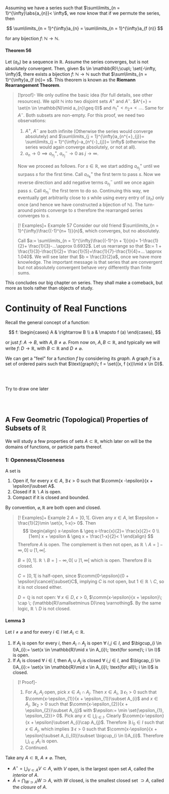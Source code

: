 Assuming we have a series such that $\sum\limits_{n = 1}^{\infty}\abs{a_{n}}< \infty$, we now know that if we permute the series, then

$$
\sum\limits_{n = 1}^{\infty}a_{n} = \sum\limits_{n = 1}^{\infty}a_{f (n)}
$$

for any bijection $f:\; \mathbb{N}\rightarrow \mathbb{N}$.

#### Theorem 56

Let $(a_{n})$ be a sequence in $\mathbb{R}$. Assume the series converges, but is not absolutely convergent. Then, given $s \in \mathbb{R}\;\cup\; \set{-\infty, \infty}$, there exists a bijection $f:\; \mathbb{N}\rightarrow \mathbb{N}$ such that $\sum\limits_{n = 1}^{\infty}a_{f (n)}= s$. This theorem is known as the **Riemann Rearrangement Theorem**.

>[!proof]-
>We only outline the basic idea (for full details, see other resources).
> We split $\mathbb{N}$ into two disjoint sets $A^{+}$ and $A^{-}$. $A^{+} = \set{n \in \mathbb{N}\mid a_{n}\geq 0}$ and $n_{1}^{+}< n_{2}+ <...$. Same for $A^{-}$. Both subsets are non-empty. For this proof, we need two observations:
> 1. $A^{+}, \; A^{-}$ are both infinite (Otherwise the series would converge absolutely) and $\sum\limits_{j = 1}^{\infty}a_{n^{+}_{j}}= \sum\limits_{j = 1}^{\infty}-a_{n^{-}_{j}}= \infty$ (otherwise the series would again converge absolutely, or not at all).
> 2. $a_{n}\rightarrow 0 \implies a_{n_{j}}^{+}, \; a_{n_{j}}^{-}\rightarrow 0$ as $j \rightarrow \infty$.
> 
> Now we proceed as follows. For $s \in \mathbb{R}$, we start adding $a_{n_{j}}^{+}$ until we surpass $s$ for the first time. Call $a_{n_{k}}^{+}$ the first term to pass $s$. Now we reverse direction and add negative terms $a_{n_{j}}^{-}$ until we once again pass $s$. Call $a_{n_{l}}^{-}$ the first term to do so. Continuing this way, we eventually get arbitrarily close to $s$ while using every entry of $(a_{n})$ only once (and hence we have constructed a bijection of $\mathbb{N}$). The turn-around points converge to $s$ therefore the rearranged series converges to $s$.

>[! Examples]+ Example 57
> Consider our old friend $\sum\limits_{n = 1}^{\infty}\frac{(-1)^{n+ 1}}{n}$, which converges, but no absolutely.
> 
>Call $a:= \sum\limits_{n = 1}^{\infty}\frac{(-1)^{n + 1}}{n}= 1-\frac{1}{2}+ \frac{1}{3}-...\approx 0.6932$. Let us rearrange so that $b:= 1 + \frac{1}{3}-\frac{1}{2}+ \frac{1}{5}+\frac{1}{7}-\frac{1}{4}+... \approx 1.040$. We will see later that $b = \frac{3}{2}a$, once we have more knowledge. The important message is that series that are convergent but not absolutely convergent behave very differently than finite sums.

This concludes our big chapter on series. They shall make a comeback, but more as tools rather than objects of study.

# Continuity of Real Functions

Recall the general concept of a function:

$$
f:
\begin{cases}
A & \rightarrow B \\
a & \mapsto f (a)
\end{cases},
$$

or just $f:\; A \rightarrow B$, with $A, B\neq \varnothing$. From now on, $A, B \subset \mathbb{R}$, and typically we will write $f:\; D \rightarrow \mathbb{R}$, with $B \subset \mathbb{R}$ and $D\neq \varnothing$.

We can get a "feel" for a function $f$ by considering its *graph*. A graph $f$ is a set of ordered pairs such that $\text{graph}\; f = \set{(x, f (x))\mid x \in D}$.

<br>
<br>

Try to draw one later

<br>
<br>

## A Few Geometric (Topological) Properties of Subsets of $\mathbb{R}$

We will study a few properties of sets $A \subset \mathbb{R}$, which later on will be the domains of functions, or particle parts thereof.

### 1: Openness/Closeness

A set is 
1. Open if, for every $x \in A, \; \exists \; \epsilon > 0$ such that $\comm{x -\epsilon}{x + \epsilon}\subset A$.
2. Closed if $\mathbb{R}\smallsetminus A$ is open.
3. Compact if it is closed and bounded.

By convention, $\varnothing, \mathbb{R}$ are both open and closed.

>[! Examples]+ Example 2
>$A =]0, 1[$. Given any $x \in A$, let $\epsilon = \frac{1}{2}\min \set{x, 1-x}> 0$. Then
>$$
\begin{align}
x-\epsilon & \geq x-\frac{x}{2}= \frac{x}{2}< 0 \\[1em]
x + \epsilon & \geq x + \frac{1-x}{2}< 1
\end{align}
>$$
>Therefore $A$ is open. The complement is then not open, as $\mathbb{R}\smallsetminus A =]-\infty, 0]\; \cup \;[1, \infty[$.
>
>$B =[0, 1]$. $\mathbb{R}\smallsetminus B=]-\infty, 0[\; \cup \;]1, \infty[$ which is open. Therefore $B$ is closed.
>
>$C =[0, 1[$ is half-open, since $\comm{0-\epsilon}{0 + \epsilon}\cancel{\subset}C$, implying $C$ is not open, but $1 \in \mathbb{R}\smallsetminus C$, so it is not closed either.
>
>$D =\mathbb{Q}$ is not open: $\forall \; x \in D, \; \epsilon > 0$, $\comm{x-\epsilon}{x + \epsilon}\; \cap \; (\mathbb{R}\smallsetminus D)\neq \varnothing$. By the same logic, $\mathbb{R}\smallsetminus D$ is not closed.

#### Lemma 3

Let $I \neq \varnothing$ and for every $i \in I$ let $A_{i}\subset \mathbb{R}$.
1. If $A_{i}$ is open for every $i$, then $A_{i} \cap A_{j}$ is open $\forall \; i, j \in I$, and $\bigcup_{i \in I}A_{i}:= \set{x \in \mathbb{R}\mid x \in A_{i}\; \text{for some}\; i \in I}$ is open.
2. If $A_{i}$ is closed $\forall\; i \in I$, then $A_{i}\cup A_{j}$ is closed $\forall \; i, j \in I$, and $\bigcap_{i \in I}A_{i}:= \set{x \in \mathbb{R}\mid x \in A_{i}\; \text{for all}\; i \in I}$ is closed.

>[! Proof]-
>1. For $A_{i}, A_{j}$ open, pick $x \in A_{i}\cap A_{j}$. Then  $x \in A_{i}$, $\exists\; \epsilon_{1}> 0$ such that $\comm{x-\epsilon_{1}}{x + \epsilon_{1}}\subset A_{i}$ and $x\in A_{j}$, $\exists \epsilon_{2}> 0$ such that $\comm{x-\epsilon_{2}}{x + \epsilon_{2}}\subset A_{j}$ with $\epsilon:= \min \set{\epsilon_{1}, \epsilon_{2}}> 0$. Pick any $x \in \bigcup_{i \in I}$. Clearly $\comm{x-\epsilon}{x + \epsilon}\subset A_{i}\cap A_{j}$. Therefore $\exists\; i_{0}\in I$ such that $x \in A_{j}$, which implies $\exists \; \epsilon > 0$ such that $\comm{x-\epsilon}{x + \epsilon}\subset A_{i_{0}}\subset \bigcup_{i \in I}A_{i}$. Therefore $\bigcup_{i \in I}A_{i}$ is open.
>2. Continued.

Take any $A \subset \mathbb{R}, \; A \neq \varnothing$. Then,
- $A^{\circ} = \bigcup_{V \subset A}V \subset A$, with $V$ open, is the largest open set $A$, called the *interior* of $A$.
- $\bar{A} = \bigcap_{W \supset A}W \supset A$, with $W$ closed, is the smallest closed set $\supset A$, called the *closure* of $A$.